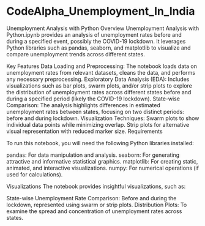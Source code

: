 # CodeAlpha_Unemployment_In_India
Unemployment Analysis with Python
Overview
Unemployment Analysis with Python.ipynb provides an analysis of unemployment rates before and during a specified event, possibly the COVID-19 lockdown. It leverages Python libraries such as pandas, seaborn, and matplotlib to visualize and compare unemployment trends across different states.

Key Features
Data Loading and Preprocessing: The notebook loads data on unemployment rates from relevant datasets, cleans the data, and performs any necessary preprocessing.
Exploratory Data Analysis (EDA): Includes visualizations such as bar plots, swarm plots, and/or strip plots to explore the distribution of unemployment rates across different states before and during a specified period (likely the COVID-19 lockdown).
State-wise Comparison: The analysis highlights differences in estimated unemployment rates between states, focusing on two distinct periods: before and during lockdown.
Visualization Techniques:
Swarm plots to show individual data points while minimizing overlap.
Strip plots for alternative visual representation with reduced marker size.
Requirements

To run this notebook, you will need the following Python libraries installed:

pandas: For data manipulation and analysis.
seaborn: For generating attractive and informative statistical graphics.
matplotlib: For creating static, animated, and interactive visualizations.
numpy: For numerical operations (if used for calculations).

Visualizations
The notebook provides insightful visualizations, such as:

State-wise Unemployment Rate Comparison: Before and during the lockdown, represented using swarm or strip plots.
Distribution Plots: To examine the spread and concentration of unemployment rates across states.

